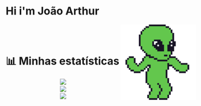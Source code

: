 <div display="flex">

<h1 align="left">Hi i'm João Arthur</h1>

<img src="alien.gif" width="200" align="right">

###

<br><br>

</div>


# 📊 Minhas estatísticas

<div align="center">

![](https://github-readme-stats.vercel.app/api?username=jarthurdev&theme=dracula&hide_border=false&include_all_commits=true&count_private=true)<br/>
![](https://github-readme-streak-stats.herokuapp.com/?user=jarthurdev&theme=dracula&hide_border=false)<br/>
![](https://github-readme-stats.vercel.app/api/top-langs/?username=jarthurdev&theme=dracula&hide_border=false&include_all_commits=true&count_private=true&layout=compact)
	
</a>
</div>

